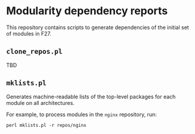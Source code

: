 # Modularity dependency reports

This repository contains scripts to generate dependencies of the initial set of modules in F27.

## `clone_repos.pl`

TBD

## `mklists.pl`

Generates machine-readable lists of the top-level packages for each module on all architectures.

For example, to process modules in the `nginx` repository, run:

```
perl mklists.pl -r repos/nginx
```
